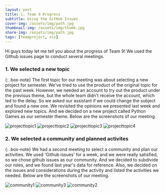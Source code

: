 ```yaml
---
layout: post
title: 1. Team 9 Progress
subtitle: Using the GitHub Issues
cover-img: /assets/img/path.jpg
thumbnail-img: /assets/img/thumb.jpg
share-img: /assets/img/path.jpg
tags: [teamproject, oss]
---
```


Hi guys today let me tell you about the progress of Team 9! We used the Github issues page to conduct several meetings. 

### 1. We selected a new topic

{: .box-note}
The first topic for our meeting was about selecting a new project for semester. We've tried to use the product of the original topic for the past week. However, we needed an account to try out the product under the previous theme, but the whole team didn't receive the account, which led to the delay. So we asked our assistant if we could change the subject and found a new one. We revisited the opinions we presented last week and explored new topics. And we decided on a new project called Python Games as our semester theme. Below are the screenshots of our meeting.

![projecttopic1](https://user-images.githubusercontent.com/55980214/99897038-60e3cf80-2cd9-11eb-962d-cdf068591d4f.JPG)
![projecttopic2](https://user-images.githubusercontent.com/55980214/99897039-6214fc80-2cd9-11eb-9678-8bfda35c5bf5.JPG)
![projecttopic3](https://user-images.githubusercontent.com/55980214/99897041-6214fc80-2cd9-11eb-8337-4a1982997669.JPG)
![projecttopic4](https://user-images.githubusercontent.com/55980214/99897042-62ad9300-2cd9-11eb-8f99-b9d1814f1245.JPG)


### 2. We selected a community and planned activites

{: .box-note}
We had a second meeting to select a community and plan our activities. We used 'Github issues' for a week, and we were really satisfied, so we chose github issues as our community. And we decided to subdivide our roles, and we found last year's data for reference. Also, we decided on the issues and considerations during the activity and listed the activities we needed. Below are the screenshots of our meeting.

![community1](https://user-images.githubusercontent.com/55980214/99897193-d1d7b700-2cda-11eb-83d4-b1695ce0ceaf.JPG)
![community3](https://user-images.githubusercontent.com/55980214/99897196-d308e400-2cda-11eb-9f44-886c005fa73b.JPG)
![community2](https://user-images.githubusercontent.com/55980214/99897197-d308e400-2cda-11eb-8040-b56f6254d9b5.JPG)
